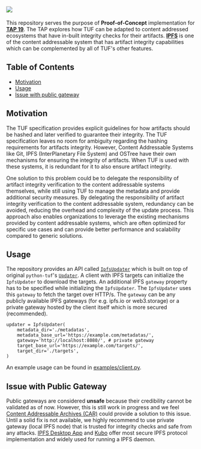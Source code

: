 # <img src="https://i.imgur.com/eSeNsYf.png">

This repository serves the purpose of **Proof-of-Concept** implementation for [**TAP 19**](https://github.com/theupdateframework/taps/blob/master/tap19.md). The TAP explores how TUF can be adapted to content addressed ecosystems that have in-built integrity checks for their artifacts. [**IPFS**](https://ipfs.tech/) is one of the content addressable system that has artifact integrity capabilities which can be complemented by all of TUF's other features.

Table of Contents
----------
- [Motivation](#motivation)
- [Usage](#usage)
- [Issue with public gateway](#issue-with-public-gateway)

Motivation
----------
The TUF specification provides explicit guidelines for how artifacts should be hashed and later verified to guarantee their integrity. The TUF specification leaves no room for ambiguity regarding the hashing requirements for artifacts integrity. However, Content Addressable Systems like Git, IPFS (InterPlanetary File System) and OSTree have their own mechanisms for ensuring the integrity of artifacts. When TUF is used with these systems, it is redundant for it to also ensure artifact integrity.

One solution to this problem could be to delegate the responsibility of artifact integrity verification to the content addressable systems themselves, while still using TUF to manage the metadata and provide additional security measures. By delegating the responsibility of artifact integrity verification to the content addressable system, redundancy can be avoided, reducing the overhead and complexity of the update process. This approach also enables organizations to leverage the existing mechanisms provided by content addressable systems, which are often optimized for specific use cases and can provide better performance and scalability compared to generic solutions.

Usage
-----
The repository provides an API called [``IpfsUpdater``](https://github.com/shubham4443/tuf-ipfs/blob/main/tufipfs/updater.py) which is built on top of original ``python-tuf``'s [``Updater``](https://github.com/shubham4443/python-tuf/blob/develop/tuf/ngclient/updater.py). A client with IPFS targets can initialize the ``IpfsUpdater`` to download the targets. An additional IPFS ``gateway`` property has to be specified while initializing the ``IpfsUpdater``. The ``IpfsUpdater`` uses this ``gateway`` to fetch the target over HTTP/s. The ```gateway``` can be any publicly available IPFS gateways (for e.g. ipfs.io or web3.storage) or a private gateway hosted by the client itself which is more secured (recommended).

```
updater = IpfsUpdater(
    metadata_dir='./metadatas',
    metadata_base_url='https://example.com/metadatas/',
    gateway='http://localhost:8080/', # private gateway
    target_base_url='https://example.com/targets/',
    target_dir='./targets',
)
```

An example usage can be found in [examples/client.py](https://github.com/shubham4443/tuf-ipfs/blob/main/examples/client).

Issue with Public Gateway
--------
Public gateways are considered **unsafe** because their credibility cannot be validated as of now. However, this is still work in progress and we feel [Content Addressable Archives (CAR)](https://ipld.io/specs/transport/car/carv2/) could provide a solution to this issue. Until a solid fix is not available, we highly recommend to use private gateway (local IPFS node) that is trusted for integrity checks and safe from any attacks. [IPFS Desktop App](https://docs.ipfs.tech/install/ipfs-desktop/) and [Kubo](https://github.com/ipfs/kubo) offer most secure IPFS protocol implementation and widely used for running a IPFS daemon.